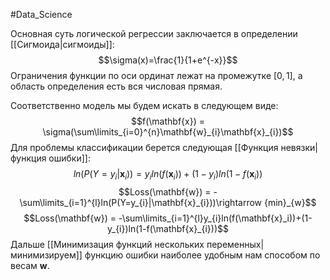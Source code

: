 #Data_Science 

Основная суть логической регрессии заключается в определении [[Сигмоида|сигмоиды]]:
$$\sigma(x)=\frac{1}{1+e^{-x}}$$
Ограничения функции по оси ординат лежат на промежутке $[0, 1]$, а область определения есть вся числовая прямая.

Соответственно модель мы будем искать в следующем виде:
$$f(\mathbf{x}) = \sigma(\sum\limits_{i=0}^{n}\mathbf{w}_{i}\mathbf{x}_{i})$$
Для проблемы классификации берется следующая [[Функция невязки|функция ошибки]]:
$$ln(P(Y=y_{i}|\mathbf{x}_i))=y_{i}ln(f(\mathbf{x}_i))+(1-y_{i})ln(1-f(\mathbf{x}_{i}))$$
$$Loss(\mathbf{w}) = -\sum\limits_{i=1}^{l}ln(P(Y=y_{i}|\mathbf{x}_{i}))\rightarrow {min}_{w}$$
$$Loss(\mathbf{w}) = -\sum\limits_{i=1}^{l}y_{i}ln(f(\mathbf{x}_i))+(1-y_{i})ln(1-f(\mathbf{x}_{i}))$$
Дальше [[Минимизация функций нескольких переменных|минимизируем]] функцию ошибки наиболее удобным нам способом по весам $\mathbf{w}$.
